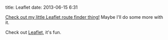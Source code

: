 title: Leaflet
date: 2013-06-15 6:31

[Check out my little Leaflet route finder thing!](/examples/route-finder/) Maybe I'll do some more with it.

Check out [Leaflet](http://leafletjs.com/), it's fun.




